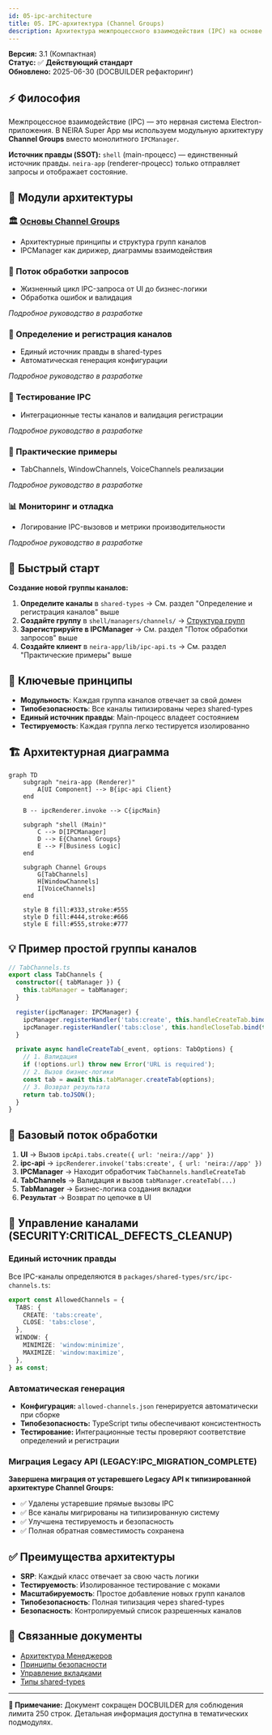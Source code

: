 ```yaml
---
id: 05-ipc-architecture
title: 05. IPC-архитектура (Channel Groups)
description: Архитектура межпроцессного взаимодействия (IPC) на основе групп каналов в NEIRA Super App.
---
```


**Версия:** 3.1 (Компактная)  
**Статус:** ✅ **Действующий стандарт**  
**Обновлено:** 2025-06-30 (DOCBUILDER рефакторинг)

## ⚡ Философия

Межпроцессное взаимодействие (IPC) — это нервная система Electron-приложения. В NEIRA Super App мы используем модульную архитектуру **Channel Groups** вместо монолитного `IPCManager`.

**Источник правды (SSOT):** `shell` (main-процесс) — единственный источник правды. `neira-app` (renderer-процесс) только отправляет запросы и отображает состояние.

## 📖 Модули архитектуры

### 🏛️ [Основы Channel Groups](/core-concepts/shell-core/ipc-architecture/channel-groups-basics)

- Архитектурные принципы и структура групп каналов
- IPCManager как дирижер, диаграммы взаимодействия

### 🔄 Поток обработки запросов

- Жизненный цикл IPC-запроса от UI до бизнес-логики
- Обработка ошибок и валидация

*Подробное руководство в разработке*

### 📝 Определение и регистрация каналов

- Единый источник правды в shared-types
- Автоматическая генерация конфигурации

*Подробное руководство в разработке*

### 🧪 Тестирование IPC

- Интеграционные тесты каналов и валидация регистрации

*Подробное руководство в разработке*

### 🔧 Практические примеры

- TabChannels, WindowChannels, VoiceChannels реализации

*Подробное руководство в разработке*

### 📊 Мониторинг и отладка

- Логирование IPC-вызовов и метрики производительности

*Подробное руководство в разработке*

## 🚀 Быстрый старт

**Создание новой группы каналов:**

1. **Определите каналы** в `shared-types` → См. раздел "Определение и регистрация каналов" выше
2. **Создайте группу** в `shell/managers/channels/` → [Структура групп](/core-concepts/shell-core/ipc-architecture/channel-groups-basics)
3. **Зарегистрируйте в IPCManager** → См. раздел "Поток обработки запросов" выше
4. **Создайте клиент** в `neira-app/lib/ipc-api.ts` → См. раздел "Практические примеры" выше

## 🎯 Ключевые принципы

- **Модульность**: Каждая группа каналов отвечает за свой домен
- **Типобезопасность**: Все каналы типизированы через shared-types
- **Единый источник правды**: Main-процесс владеет состоянием
- **Тестируемость**: Каждая группа легко тестируется изолированно

## 🏗️ Архитектурная диаграмма

```mermaid
graph TD
    subgraph "neira-app (Renderer)"
        A[UI Component] --> B{ipc-api Client}
    end

    B -- ipcRenderer.invoke --> C{ipcMain}

    subgraph "shell (Main)"
        C --> D[IPCManager]
        D --> E{Channel Groups}
        E --> F[Business Logic]
    end

    subgraph Channel Groups
        G[TabChannels]
        H[WindowChannels]
        I[VoiceChannels]
    end

    style B fill:#333,stroke:#555
    style D fill:#444,stroke:#666
    style E fill:#555,stroke:#777
```

## 💡 Пример простой группы каналов

```typescript
// TabChannels.ts
export class TabChannels {
  constructor({ tabManager }) {
    this.tabManager = tabManager;
  }

  register(ipcManager: IPCManager) {
    ipcManager.registerHandler('tabs:create', this.handleCreateTab.bind(this));
    ipcManager.registerHandler('tabs:close', this.handleCloseTab.bind(this));
  }

  private async handleCreateTab(_event, options: TabOptions) {
    // 1. Валидация
    if (!options.url) throw new Error('URL is required');
    // 2. Вызов бизнес-логики
    const tab = await this.tabManager.createTab(options);
    // 3. Возврат результата
    return tab.toJSON();
  }
}
```

## 🔄 Базовый поток обработки

1. **UI** → Вызов `ipcApi.tabs.create({ url: 'neira://app' })`
2. **ipc-api** → `ipcRenderer.invoke('tabs:create', { url: 'neira://app' })`
3. **IPCManager** → Находит обработчик `TabChannels.handleCreateTab`
4. **TabChannels** → Валидация и вызов `tabManager.createTab(...)`
5. **TabManager** → Бизнес-логика создания вкладки
6. **Результат** → Возврат по цепочке в UI

## 📝 Управление каналами (SECURITY:CRITICAL_DEFECTS_CLEANUP)

### Единый источник правды

Все IPC-каналы определяются в `packages/shared-types/src/ipc-channels.ts`:

```typescript
export const AllowedChannels = {
  TABS: {
    CREATE: 'tabs:create',
    CLOSE: 'tabs:close',
  },
  WINDOW: {
    MINIMIZE: 'window:minimize',
    MAXIMIZE: 'window:maximize',
  },
} as const;
```

### Автоматическая генерация

- **Конфигурация:** `allowed-channels.json` генерируется автоматически при сборке
- **Типобезопасность:** TypeScript типы обеспечивают консистентность
- **Тестирование:** Интеграционные тесты проверяют соответствие определений и регистрации

### Миграция Legacy API (LEGACY:IPC_MIGRATION_COMPLETE)

**Завершена миграция от устаревшего Legacy API к типизированной архитектуре Channel Groups:**

- ✅ Удалены устаревшие прямые вызовы IPC
- ✅ Все каналы мигрированы на типизированную систему
- ✅ Улучшена тестируемость и безопасность
- ✅ Полная обратная совместимость сохранена

## ✅ Преимущества архитектуры

- **SRP**: Каждый класс отвечает за свою часть логики
- **Тестируемость**: Изолированное тестирование с моками
- **Масштабируемость**: Простое добавление новых групп каналов
- **Типобезопасность**: Полная типизация через shared-types
- **Безопасность**: Контролируемый список разрешенных каналов

## 🔗 Связанные документы

- [Архитектура Менеджеров](/core-concepts/architecture-patterns/manager-architecture)
- [Принципы безопасности](/core-concepts/architecture-patterns/security-principles)
- [Управление вкладками](/core-concepts/shell-core/tab-management)
- [Типы shared-types](/../packages/shared-types/)

---

**📝 Примечание:** Документ сокращен DOCBUILDER для соблюдения лимита 250 строк. Детальная информация доступна в тематических подмодулях.

